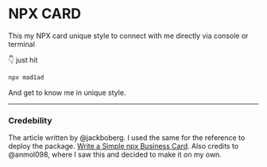 # NPX CARD
This my NPX card unique style to connect with me directly via console or terminal

👇 just hit 
```bash
npx mad1ad
```
And get to know me in unique style.

<!-- ### SCREENSHOT

The final output might look something like this: -->

<!-- ![image](https://github.com/anmol098/npx_card/blob/master/demo.gif) -->


<hr/>

### Credebility
The article written by @jackboberg. I used the same for the reference to deploy the package. [Write a Simple npx Business Card](https://studioelsa.se/blog/open-source-oss-npx-business-card). Also credits to @anmol098, where I saw this and decided to make it on my own.
